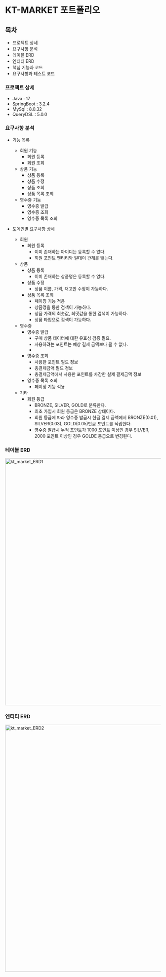 # KT-MARKET 포트폴리오
## 목차
- 프로젝트 상세
- 요구사항 분석
- 테이블 ERD
- 엔티티 ERD
- 핵심 기능과 코드
- 요구사항과 테스트 코드

### 프로젝트 상세
- Java : 17
- SpringBoot : 3.2.4
- MySql : 8.0.32
- QueryDSL : 5.0.0

### 요구사항 분석
- 기능 목록
  - 회원 기능
    - 회원 등록
    - 회원 조회
  - 상품 기능
    - 상품 등록
    - 상품 수정
    - 상품 조회
    - 상품 목록 조회
  - 영수증 기능
    - 영수증 발급
    - 영수증 조회
    - 영수증 목록 조회

- 도메인별 요구사항 상세
  - 회원
    - 회원 등록
      - 이미 존재하는 아이디는 등록할 수 없다.
      - 회원 포인트 엔티티와 일대이 관계를 맺는다.
  - 상품
    - 상품 등록
      - 이미 존재하는 상품명은 등록할 수 없다.
    - 상품 수정
      - 상품 이름, 가격, 재고만 수정이 가능하다.
    - 상품 목록 조회
      - 페이징 기능 적용
      - 상품명을 통한 검색이 가능하다.
      - 상품 가격의 최솟값, 최댓값을 통한 검색이 가능하다.
      - 상품 타입으로 검색이 가능하다.
  - 영수증
    - 영수증 발급
      - 구매 상품 데이터에 대한 유효성 검증 필요.
      - 사용하려는 포인트는 예상 결제 금액보다 클 수 없다.
      - 
    - 영수증 조회
      - 사용한 포인트 필드 정보
      - 총결제금액 필드 정보
      - 총결제금액에서 사용한 포인트를 차감한 실제 결제금액 정보
    - 영수증 목록 조회
      - 페이징 기능 적용
  - 기타
    - 회원 등급
      - BRONZE, SILVER, GOLD로 분류한다.
      - 최초 가입시 회원 등급은 BRONZE 상태이다.
      - 회원 등급에 따라 영수증 발급시 현금 결제 금액에서 BRONZE(0.01), SILVER(0.03), GOLD(0.05)만큼 포인트를 적립한다.
      - 영수증 발급시 누적 포인트가 1000 포인트 이상인 경우 SILVER, 2000 포인트 이상인 경우 GOLDE 등급으로 변경된다.

### 테이블 ERD
<img width="800" alt="kt_market_ERD1" src="https://github.com/Leekyeongtaek/kt-market/assets/56353425/3d0ff157-eb06-46eb-bf3f-7866d9a3cf0f">

### 엔티티 ERD
<img width="800" alt="kt_market_ERD2" src="https://github.com/Leekyeongtaek/kt-market/assets/56353425/603fbe23-3eb7-4575-870e-f67010dea1da">
